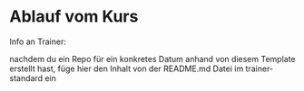 # Ablauf vom Kurs

Info an Trainer:

nachdem du ein Repo für ein konkretes Datum anhand von diesem Template erstellt hast, füge hier den Inhalt von der README.md Datei im trainer-standard ein
